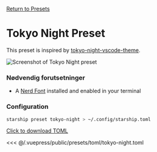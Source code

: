 [Return to Presets](./README.md#pastel-powerline)

# Tokyo Night Preset

This preset is inspired by [tokyo-night-vscode-theme](https://github.com/enkia/tokyo-night-vscode-theme).

![Screenshot of Tokyo Night preset](/presets/img/tokyo-night.png)

### Nødvendig forutsetninger

- A [Nerd Font](https://www.nerdfonts.com/) installed and enabled in your terminal

### Configuration

```sh
starship preset tokyo-night > ~/.config/starship.toml
```

[Click to download TOML](/presets/toml/tokyo-night.toml)

<<< @/.vuepress/public/presets/toml/tokyo-night.toml
